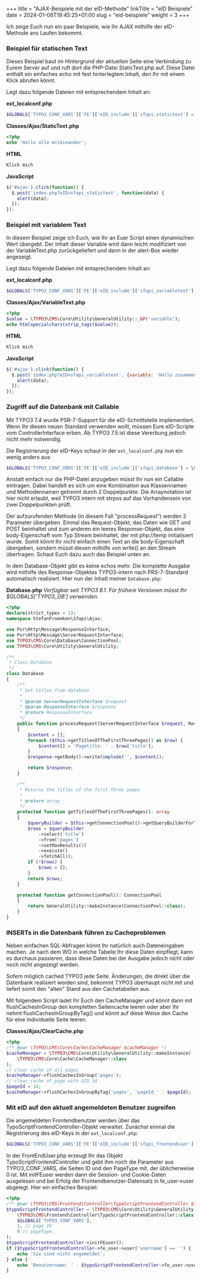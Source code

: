 +++
title = "AJAX-Beispiele mit der eID-Methode"
linkTitle = "eID Beispiele"
date = 2024-01-06T19:45:25+01:00
slug = "eid-beispiele"
weight = 3
+++

Ich zeige Euch nun ein paar Beispiele, wie Ihr AJAX mithilfe der eID-Methode ans
Laufen bekommt.

### Beispiel für statischen Text

Dieses Beispiel baut im Hintergrund der aktuellen Seite eine Verbindung zu Eurem 
Server auf und ruft dort die PHP-Datei StaticText.php auf. Diese Datei enthält ein
einfaches echo mit fest hinterlegtem Inhalt, den Ihr mit einem Klick abrufen könnt.

Legt dazu folgende Dateien mit entsprechendem Inhalt an:

**ext_localconf.php**

```php
$GLOBALS['TYPO3_CONF_VARS']['FE']['eID_include']['sfapi_statictext'] = 'EXT:sfapi/Classes/Ajax/StaticText.php';
```

**Classes/Ajax/StaticText.php**

```php
<?php
echo 'Hallo alle miteinander';
```

**HTML**

```html
Klick mich
```

**JavaScript**

```js
$('#ajax').click(function() {
  $.post('index.php?eID=sfapi_statictext', function(data) {
    alert(data);
  });
});
```

### Beispiel mit variablem Text

In diesem Beispiel zeige ich Euch, wie Ihr an Euer Script einen dynamischen Wert übergebt.
Der Inhalt dieser Variable wird dann leicht modifiziert von der VariableText.php
zurückgeliefert und dann in der alert-Box wieder angezeigt.

Legt dazu folgende Dateien mit entsprechendem Inhalt an:

**ext_localconf.php**

```php
$GLOBALS['TYPO3_CONF_VARS']['FE']['eID_include']['sfapi_variabletext'] = 'EXT:sfapi/Classes/Ajax/VariableText.php';
```

**Classes/Ajax/VariableText.php**

```php
<?php
$value = \TYPO3\CMS\Core\Utility\GeneralUtility::_GP('variable');
echo htmlspecialchars(strip_tags($value));
```

**HTML**

```html
Klick mich
```

**JavaScript**

```js
$('#ajax').click(function() {
  $.post('index.php?eID=sfapi_variabletext', {variable: 'Hallo zusammen'}, function(data) {
    alert(data);
  });
});
```

### Zugriff auf die Datenbank mit Callable

Mit TYPO3 7.4 wurde PSR-7-Support für die eID-Schnittstelle implementiert. Wenn Ihr 
diesen neuen Standard verwenden wollt, müssen Eure eID-Scripte vom ControllerInterface
erben. Ab TYPO3 7.5 ist diese Vererbung jedoch nicht mehr notwendig.

Die Registrierung der eID-Keys schaut in der `ext_localconf.php` nun ein wenig anders aus:

```php
$GLOBALS['TYPO3_CONF_VARS']['FE']['eID_include']['sfapi_database'] = \StefanFroemken\Sfapi\Ajax\Database::class . '::processRequest';
```

Anstatt einfach nur die PHP-Datei anzugeben müsst Ihr nun ein Callable eintragen. Dabei
handelt es sich um eine Kombination aus Klassennamen und Methodennamen getrennt durch 2 
Doppelpunkte. Die Arraynotation ist hier nicht erlaubt, weil TYPO3 intern mit strpos 
auf das Vorhandensein von zwei Doppelpunkten prüft.

Der aufzurufenden Methode (in diesem Fall "processRequest") werden 2 Parameter übergeben.
Einmal das Request-Objekt, das Daten wie GET und POST beinhaltet und zum anderen ein
leeres Response-Objekt, das eine body-Eigenschaft vom Typ Stream beinhaltet, der mit
php://temp initialisiert wurde. Somit könnt Ihr nicht einfach einen Text an die 
body-Eigenschaft übergeben, sondern müsst diesen mithilfe von write() an den
Stream übertragen. Schaut Euch dazu auch das Beispiel unten an.

In dem Database-Objekt gibt es keine echos mehr. Die komplette Ausgabe wird mithilfe
des Response-Objektes TYPO3-intern nach PRS-7-Standard automatisch realisiert. Hier nun
der Inhalt meiner `Database.php`:

**Database.php**
*Verfügbar seit TYPO3 8.1. Für frühere Versionen müsst Ihr $GLOBALS['TYPO3_DB'] verwenden.*

```php
<?php
declare(strict_types = 1);
namespace StefanFroemken\Sfapi\Ajax;

use Psr\Http\Message\ResponseInterface;
use Psr\Http\Message\ServerRequestInterface;
use TYPO3\CMS\Core\Database\ConnectionPool;
use TYPO3\CMS\Core\Utility\GeneralUtility;

/**
 * Class Database
 */
class Database
{
    /**
     * Get titles from database
     *
     * @param ServerRequestInterface $request
     * @param ResponseInterface $response
     * @return ResponseInterface
     */
    public function processRequest(ServerRequestInterface $request, ResponseInterface $response): ResponseInterface
    {
        $content = [];
        foreach ($this->getTitlesOfTheFirstThreePages() as $row) {
            $content[] = 'Pagetitle: ' . $row['title'];
        }
        $response->getBody()->write(implode('', $content));

        return $response;
    }

    /**
     * Returns the titles of the first three pages
     *
     * @return array
     */
    protected function getTitlesOfTheFirstThreePages(): array
    {
        $queryBuilder = $this->getConnectionPool()->getQueryBuilderForTable('pages');
        $rows = $queryBuilder
            ->select('title')
            ->from('pages')
            ->setMaxResults(3)
            ->execute()
            ->fetchAll();
        if (!$rows) {
            $rows = [];
        }
        return $rows;
    }

    protected function getConnectionPool(): ConnectionPool
    {
        return GeneralUtility::makeInstance(ConnectionPool::class);
    }
}
```

### INSERTs in die Datenbank führen zu Cacheproblemen

Neben einfachen SQL-Abfragen könnt Ihr natürlich auch Dateneingaben machen. Je nach dem
WO in welche Tabelle Ihr diese Daten einpflegt, kann es durchaus passieren, dass diese 
Daten bei der Ausgabe jedoch nicht oder noch nicht angezeigt werden.

Sofern möglich cached TYPO3 jede Seite. Änderungen, die direkt über die Datenbank 
realisiert worden sind, bekommt TYPO3 überhaupt nicht mit und liefert somit den 
"alten" Stand aus den Cachetabellen aus.

Mit folgendem Script ladet Ihr Euch den CacheManager und könnt dann mit flushCachesInGroup
den kompletten Seitencache leeren oder aber Ihr nehmt flushCachesInGroupByTag() und könnt
auf diese Weise den Cache für eine individuelle Seite leeren.

**Classes/Ajax/ClearCache.php**

```php
<?php
/** @var \TYPO3\CMS\Core\Cache\CacheManager $cacheManager */
$cacheManager = \TYPO3\CMS\Core\Utility\GeneralUtility::makeInstance(
    \TYPO3\CMS\Core\Cache\CacheManager::class
);
// clear cache of all pages
$cacheManager->flushCachesInGroup('pages');
// clear cache of page with UID 34
$pageId = 34;
$cacheManager->flushCachesInGroupByTag('pages', 'pageId_' . $pageId);
```

### Mit eID auf den aktuell angemeldeten Benutzer zugreifen

Die angemeldeten Frontendbenutzer werden über das TypoScriptFrontendController-Objekt 
verwaltet. Zunächst einmal die Registrierung des eID-Keys in der `ext_localconf.php`:

```php
$GLOBALS['TYPO3_CONF_VARS']['FE']['eID_include']['sfapi_frontenduser'] = 'EXT:sfapi/Classes/Ajax/FrontEndUser.php';
```

In der FrontEndUser.php erzeugt Ihr das Objekt TypoScriptFrontendController und gebt ihm
noch die Parameter aus TYPO3_CONF_VARS, die Seiten ID und den PageType mit, der
üblicherweise 0 ist. Mit initFEuser werden dann die Session- und Cookie-Daten ausgelesen
und bei Erfolg der Frontendbenutzer-Datensatz in fe_user->user abgelegt. Hier ein einfaches
Beispiel:

```php
<?php
/** @var \TYPO3\CMS\Frontend\Controller\TypoScriptFrontendController $typoScriptFrontendController */
$typoScriptFrontendController = \TYPO3\CMS\Core\Utility\GeneralUtility::makeInstance(
    \TYPO3\CMS\Frontend\Controller\TypoScriptFrontendController::class,
    $GLOBALS['TYPO3_CONF_VARS'],
    1, // page ID
    0 // pageType.
);
$typoScriptFrontendController->initFEuser();
if ($typoScriptFrontendController->fe_user->user['username'] == '') {
    echo 'Sie sind nicht angemeldet';
} else {
    echo 'Benutzername: ' . $typoScriptFrontendController->fe_user->user['username'];
}
```
